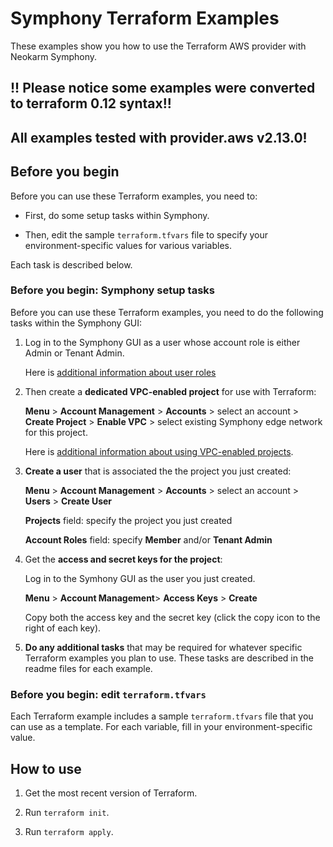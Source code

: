 # Symphony Terraform Examples

These examples show you how to use the Terraform AWS provider with Neokarm Symphony.

## !! Please notice some examples were converted to terraform 0.12 syntax!!
## All examples tested with provider.aws v2.13.0!

## Before you begin

Before you can use these Terraform examples, you need to:

* First, do some setup tasks within Symphony.

* Then, edit the sample `terraform.tfvars` file to specify your environment-specific values for various variables.

Each task is described below.


### Before you begin: Symphony setup tasks

Before you can use these Terraform examples, you need to do the following tasks within the Symphony GUI:

1. Log in to the Symphony GUI as a user whose account role is either Admin or Tenant Admin.

   Here is [additional information about user roles](https://www.stratoscale.com/docs/working-with-users/)

2. Then create a **dedicated VPC-enabled project** for use with Terraform:

    **Menu** > **Account Management** > **Accounts** > select an account > **Create Project** > **Enable VPC** > select existing Symphony edge network for this project.

    Here is [additional information about using VPC-enabled projects](https://www.stratoscale.com/docs/using-a-vpc-enabled-project/).
    
3. **Create a user** that is associated the the project you just created:

    **Menu** > **Account Management** > **Accounts** > select an account > **Users** > **Create User**
    
    **Projects** field: specify the project you just created
    
    **Account Roles** field: specify **Member** and/or **Tenant Admin**
    
        
4. Get the **access and secret keys for the project**:

    Log in to the Symhony GUI as the user you just created.
    
    **Menu** > **Account Management**> **Access Keys** > **Create**
    
    Copy both the access key and the secret key (click the copy icon to the right of each key).
    

5. **Do any additional tasks** that may be required for whatever specific Terraform examples you plan to use. These tasks are described in the readme files for each example. 

### Before you begin: edit `terraform.tfvars`

Each Terraform example includes a sample `terraform.tfvars` file that you can use as a template. For each variable, fill in your environment-specific value.

## How to use

1. Get the most recent version of Terraform.

2. Run `terraform init`.

3. Run `terraform apply`.
